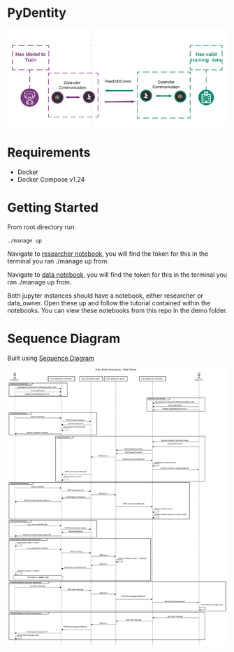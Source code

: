 # PyDentity

![Endgame](./images/endgame.png)

# Requirements

* Docker
* Docker Compose v1.24

# Getting Started

From root directory run:
```
./manage up
```

Navigate to [researcher notebook](http://localhost:8889), you will find the token for this in the terminal you ran ./manage up from.

Navigate to [data notebook](http://localhost:8888), you will find the token for this in the terminal you ran ./manage up from.

Both jupyter instances should have a notebook, either researcher or data_owner. Open these up and follow the tutorial contained within the notebooks. You can view these notebooks from this repo in the demo folder.

# Sequence Diagram

Built using [Sequence Diagram](https://sequencediagram.org)

![Sequence Diagram](./sequence_diagrams/controller_basic_messaging.svg)
